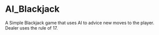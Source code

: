 # AI_Blackjack

A Simple Blackjack game that uses AI to advice new moves to the player. Dealer uses the rule of 17.
